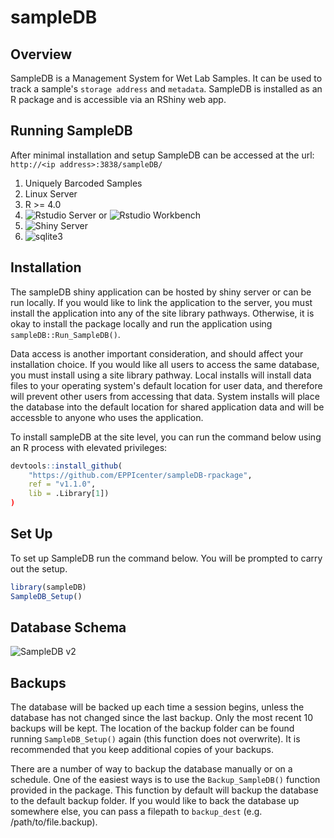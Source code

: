 # sampleDB

## Overview

SampleDB is a Management System for Wet Lab Samples. It can be used to track a sample's `storage address` and `metadata`.
SampleDB is installed as an R package and is accessible via an RShiny web app.

## Running SampleDB

After minimal installation and setup SampleDB can be accessed at the url:
`http://<ip address>:3838/sampleDB/`


1. Uniquely Barcoded Samples
2. Linux Server
3. R >= 4.0
4. ![Rstudio Server](https://www.rstudio.com/products/rstudio/download-server/) or ![Rstudio Workbench](https://www.rstudio.com/products/workbench/)
5. ![Shiny Server](https://www.rstudio.com/products/shiny/download-server/)
6. ![sqlite3]()

## Installation

The sampleDB shiny application can be hosted by shiny server or can be run locally. If you would like to link the
application to the server, you must install the application into any of the site library pathways. Otherwise, it is okay
to install the package locally and run the application using `sampleDB::Run_SampleDB()`.

Data access is another important consideration, and should affect your installation choice. If you would like all users to access the same database, you must install using a site library pathway. Local installs will install data files to your operating system's default location for user data, and therefore will prevent other users from accessing that data. System
installs will place the database into the default location for shared application data and will be accessble to anyone who
uses the application.

To install sampleDB at the site level, you can run the command below using an R process with elevated privileges:

```R
devtools::install_github(
    "https://github.com/EPPIcenter/sampleDB-rpackage", 
    ref = "v1.1.0",
    lib = .Library[1])
)
```

## Set Up

To set up SampleDB run the command below. You will be prompted to carry out the setup.

```R
library(sampleDB)
SampleDB_Setup()
```

## Database Schema
![SampleDB v2](https://user-images.githubusercontent.com/95319271/161106124-afd9ddd6-bdcd-4914-b903-a2d66b454991.jpg)

## Backups

The database will be backed up each time a session begins, unless the database has not changed since the last backup. Only the 
most recent 10 backups will be kept. The location of the backup folder can be found running `SampleDB_Setup()` again (this function does not overwrite). It is recommended that you keep additional copies of your backups. 

There are a number of way to backup the database manually or on a schedule. One of the easiest ways is to use the `Backup_SampleDB()` function provided in the package. This function by default will backup the database to the default backup folder. If you would like to back the database up somewhere else, you can pass a filepath to `backup_dest` (e.g. /path/to/file.backup).

